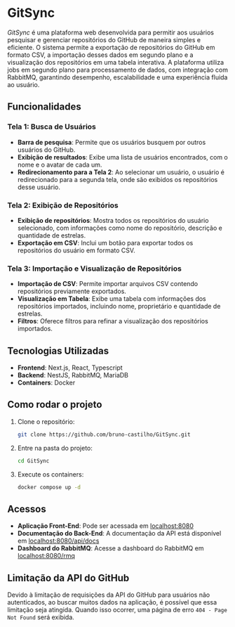 # GitSync
*GitSync* é uma plataforma web desenvolvida para permitir aos usuários pesquisar e gerenciar repositórios do GitHub de maneira simples e eficiente. O sistema permite a exportação de repositórios do GitHub em formato CSV, a importação desses dados em segundo plano e a visualização dos repositórios em uma tabela interativa. A plataforma utiliza jobs em segundo plano para processamento de dados, com integração com RabbitMQ, garantindo desempenho, escalabilidade e uma experiência fluida ao usuário.
## Funcionalidades

### Tela 1: Busca de Usuários
- **Barra de pesquisa**: Permite que os usuários busquem por outros usuários do GitHub.
- **Exibição de resultados**: Exibe uma lista de usuários encontrados, com o nome e o avatar de cada um.
- **Redirecionamento para a Tela 2**: Ao selecionar um usuário, o usuário é redirecionado para a segunda tela, onde são exibidos os repositórios desse usuário.

### Tela 2: Exibição de Repositórios
- **Exibição de repositórios**: Mostra todos os repositórios do usuário selecionado, com informações como nome do repositório, descrição e quantidade de estrelas.
- **Exportação em CSV**: Inclui um botão para exportar todos os repositórios do usuário em formato CSV.

### Tela 3: Importação e Visualização de Repositórios
- **Importação de CSV**: Permite importar arquivos CSV contendo repositórios previamente exportados.
- **Visualização em Tabela**: Exibe uma tabela com informações dos repositórios importados, incluindo nome, proprietário e quantidade de estrelas.
- **Filtros**: Oferece filtros para refinar a visualização dos repositórios importados.
 
## Tecnologias Utilizadas
- **Frontend**: Next.js, React, Typescript
- **Backend**: NestJS, RabbitMQ, MariaDB
- **Containers**: Docker


## Como rodar o projeto

1. Clone o repositório:
   ```bash
   git clone https://github.com/bruno-castilho/GitSync.git
   ```

2. Entre na pasta do projeto:
   ```bash
   cd GitSync
   ```

3. Execute os containers:
   ```bash
   docker compose up -d
   ```

## Acessos

- **Aplicação Front-End**: Pode ser acessada em [localhost:8080](http://localhost:8080)
- **Documentação do Back-End**: A documentação da API está disponível em [localhost:8080/api/docs](http://localhost:8080/api/docs)
- **Dashboard do RabbitMQ**: Acesse a dashboard do RabbitMQ em [localhost:8080/rmq](http://localhost:8080/rmq)

## Limitação da API do GitHub

Devido à limitação de requisições da API do GitHub para usuários não autenticados, ao buscar muitos dados na aplicação, é possível que essa limitação seja atingida. Quando isso ocorrer, uma página de erro `404 - Page Not Found` será exibida.
